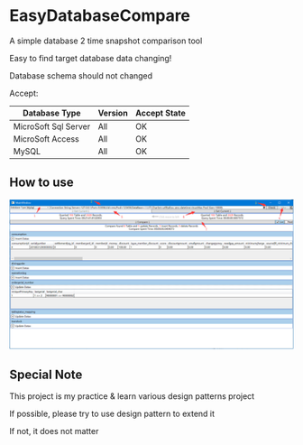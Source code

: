 # EasyDatabaseCompare
A simple database 2 time snapshot comparison tool

Easy to find target database data changing!

Database schema should not changed

Accept:

|Database Type|Version|Accept State|
|-|-|-|
|MicroSoft Sql Server|All|OK|
|MicroSoft Access|All|OK|
|MySQL|All|OK|

How to use
-----------------------
![](https://github.com/Flithor/EasyDatabaseCompare/blob/master/image.png)

Special Note
------------------------
This project is my practice & learn various design patterns project

If possible, please try to use design pattern to extend it

If not, it does not matter
